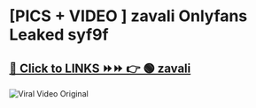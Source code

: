 
 # [PICS + VIDEO ] zavali Onlyfans Leaked syf9f

## <h2><a href="https://clipsfans.com/zavali&ref=git">🔗 Click to LINKS ⏩⏩ 👉 🟢 zavali </a></h2>

<a href="https://clipsfans.com/zavali&ref=git" rel="nofollow" data-target="animated-image.originalLink"><img src="https://i.ibb.co.com/xMMVF88/686577567.gif" alt="Viral Video Original" style="max-width: 100%; display: inline-block;" data-target="animated-image.originalImage"></a>

